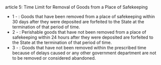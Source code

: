 article 5: Time Limit for Removal of Goods from a Place of Safekeeping

<ul>
			<li>1 - : Goods that have been removed from a place of safekeeping within 30 days after they were deposited are forfeited to the State at the termination of that period of time. <ul>
			</ul></li>			<li>2 - : Perishable goods that have not been removed from a place of safekeeping within 24 hours after they were deposited are forfeited to the State at the termination of that period of time. <ul>
			</ul></li>			<li>3 - : Goods that have not been removed within the prescribed time because of delays caused or any other government department are not to be removed or considered abandoned.<ul>
			</ul></li></ul>
